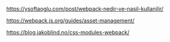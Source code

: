 https://ysoftaoglu.com/post/webpack-nedir-ve-nasil-kullanilir/

https://webpack.js.org/guides/asset-management/

https://blog.jakoblind.no/css-modules-webpack/
